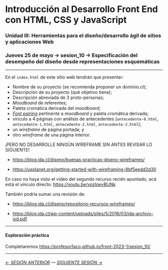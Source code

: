 # Introducción al Desarrollo Front End con HTML, CSS y JavaScript

### Unidad III: Herramientas para el diseño/desarrollo ágil de sitios y aplicaciones Web

### Jueves 25 de mayo → sesion_10 → Especificación del desempeño del diseño desde representaciones esquemáticas

- - - - - - - -

En el `index.html` de este sitio web tendrán que presentar: 

- Nombre de su proyecto (se recomienda proponer un dominio.cl);
- Descripción de su proyecto (qué objetivo tiene);
- Descripción abreviada de 3 proto-personas;
- *Moodboard* de referentes;
- Paleta cromática derivada del *moodboard*;
- [*Font pairing*](https://heyreliable.com/ultimate-google-font-pairings/) pertinente a *moodboard* y paleta cromática derivada;
- vínculo a 4 páginas con análisis de antecedentes (`antecedente-0.html`, `antecedente-1.html`, `antecedente-2.html`, `antecedente-3.html`); 
- un *wireframe* de página portada; y
- otro *wireframe* de una página interior.

¡PERO NO DESARROLLE NINGÚN WIREFRAME SIN ANTES REVISAR LO SIGUIENTE!

- https://blog.ida.cl/diseno/buenas-practicas-diseno-wireframes/

- https://uxplanet.org/getting-started-with-wireframing-8bf5eedd2d30

En caso no haya visto el video del segundo recurso recién apuntado, acá está el vínculo directo: https://youtu.be/vozIqevBUNk

También podría sumar una revisión de: 

- https://blog.ida.cl/diseno/repositorio-recursos-wireframes/

- https://blog.ida.cl/wp-content/uploads/sites/5/2016/03/ida-archivo-ixd.pdf


- - - - - - - 

#### Exploración práctica

Completaremos https://profesorfaco.github.io/front-2023-1/sesion_10/

- - - - - - - 

###### [← SESIÓN ANTERIOR](https://github.com/profesorfaco/front-2023-1/tree/main/sesion_09) — [SIGUIENTE SESIÓN →](https://github.com/profesorfaco/front-2023-1/tree/main/sesion_11)
